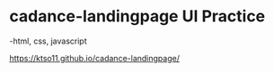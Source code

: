 # cadance-landingpage UI Practice 
-html, css, javascript

https://ktso11.github.io/cadance-landingpage/
